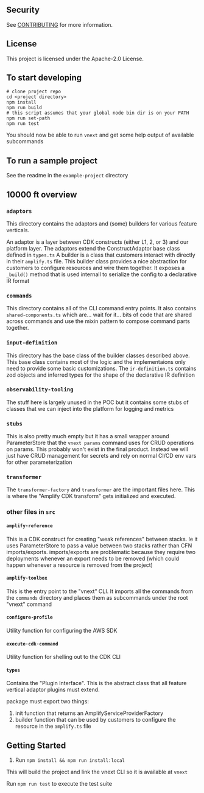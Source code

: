 ## Security

See [CONTRIBUTING](CONTRIBUTING.md#security-issue-notifications) for more information.

## License

This project is licensed under the Apache-2.0 License.

## To start developing

```
# clone project repo
cd <project directory>
npm install
npm run build
# this script assumes that your global node bin dir is on your PATH
npm run set-path
npm run test
```

You should now be able to run `vnext` and get some help output of available subcommands

## To run a sample project

See the readme in the `example-project` directory

## 10000 ft overview

### `adaptors`

This directory contains the adaptors and (some) builders for various feature verticals.

An adaptor is a layer between CDK constructs (either L1, 2, or 3) and our platform layer. The adaptors extend the ConstructAdaptor base class defined in `types.ts`
A builder is a class that customers interact with directly in their `amplify.ts` file. This builder class provides a nice abstraction for customers to configure resources and wire them together. It exposes a `_build()` method that is used internall to serialize the config to a declarative IR format

### `commands`

This directory contains all of the CLI command entry points. It also contains `shared-components.ts` which are... wait for it... bits of code that are shared across commands and use the mixin pattern to compose command parts together.

### `input-definition`

This directory has the base class of the builder classes described above. This base class contains most of the logic and the implementaions only need to provide some basic customizations. The `ir-definition.ts` contains zod objects and inferred types for the shape of the declarative IR definition

### `observability-tooling`

The stuff here is largely unused in the POC but it contains some stubs of classes that we can inject into the platform for logging and metrics

### `stubs`

This is also pretty much empty but it has a small wrapper around ParameterStore that the `vnext params` command uses for CRUD operations on params. This probably won't exist in the final product. Instead we will just have CRUD management for secrets and rely on normal CI/CD env vars for other parameterization

### `transformer`

The `transformer-factory` and `transformer` are the important files here. This is where the "Amplify CDK transform" gets initialized and executed.

### other files in `src`

#### `amplify-reference`

This is a CDK construct for creating "weak references" between stacks. Ie it uses ParameterStore to pass a value between two stacks rather than CFN imports/exports. imports/exports are problematic because they require two deployments whenever an export needs to be removed (which could happen whenever a resource is removed from the project)

#### `amplify-toolbox`

This is the entry point to the "vnext" CLI. It imports all the commands from the `commands` directory and places them as subcommands under the root "vnext" command

#### `configure-profile`

Utility function for configuring the AWS SDK

#### `execute-cdk-command`

Utility function for shelling out to the CDK CLI

#### `types`

Contains the "Plugin Interface". This is the abstract class that all feature vertical adaptor plugins must extend.

package must export two things:

1. init function that returns an AmplifyServiceProviderFactory
2. builder function that can be used by customers to configure the resource in the `amplify.ts` file
## Getting Started
1. Run `npm install && npm run install:local`

This will build the project and link the vnext CLI so it is available at `vnext`

Run `npm run test` to execute the test suite
